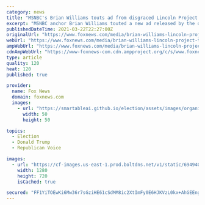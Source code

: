 ```yaml
---
category: news
title: "MSNBC's Brian Williams touts ad from disgraced Lincoln Project linking Trump to Atlanta spa shootings"
excerpt: "MSNBC anchor Brian Williams touted a new ad released by the disgraced Lincoln Project last week that tried to tie former President Donald Trump's rhetoric about the coronavirus to the March 16 Atlanta spa shootings."
publishedDateTime: 2021-03-22T22:27:00Z
originalUrl: "https://www.foxnews.com/media/brian-williams-lincoln-project-ties-trump-atlanta-shootings"
webUrl: "https://www.foxnews.com/media/brian-williams-lincoln-project-ties-trump-atlanta-shootings"
ampWebUrl: "https://www.foxnews.com/media/brian-williams-lincoln-project-ties-trump-atlanta-shootings.amp"
cdnAmpWebUrl: "https://www-foxnews-com.cdn.ampproject.org/c/s/www.foxnews.com/media/brian-williams-lincoln-project-ties-trump-atlanta-shootings.amp"
type: article
quality: 120
heat: 120
published: true

provider:
  name: Fox News
  domain: foxnews.com
  images:
    - url: "https://smartableai.github.io/election/assets/images/organizations/foxnews.com-50x50.jpg"
      width: 50
      height: 50

topics:
  - Election
  - Donald Trump
  - Republican Voice

images:
  - url: "https://cf-images.us-east-1.prod.boltdns.net/v1/static/694940094001/e1f9656d-7cba-4559-9dd2-a36443ecfd8d/7f4818ba-b646-453c-b190-fe2a5be20568/1280x720/match/image.jpg"
    width: 1280
    height: 720
    isCached: true

secured: "FF1YiTOEwKi6Mw36r7sGziHE61cSdMM8ic2XtImFy0E6HJKVzL0kx+AhGEEngMBNFmdTWO45Ex5myPQzt1gJBKNSMehOb1bKxteV7OeqrLvrU9fE+LDBtE4aX9YgprsTmJjSTe5Mw/tjV4MrQ//UNI6moOuc/eB2++5Pzimkbf/CofN20BT9fBfyXr02IpfXCqN7HxKLwdzSRNNlG7NJIjxMqQ10ZMnJbu9y4Z9LfI8W3d3PZmpn2aGPgPtW2/sdpHU2R6hwVXsRSaRAgraTJKol8s/DX6me6euK8PEPWC9lhglyQ9rgUkUIXu/pC441IYMSBFJ2hz51jmjV6W78OYgqLrUHh2KflUOL4wYs2YA=;xND81Lqiej8wwrQ/dTbejw=="
---
```



